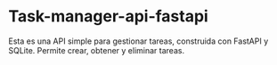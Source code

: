 # Task-manager-api-fastapi
Esta es una API simple para gestionar tareas, construida con FastAPI y SQLite. Permite crear, obtener y eliminar tareas.
